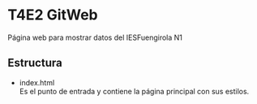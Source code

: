 # T4E2 GitWeb

Página web para mostrar datos del IESFuengirola N1

## Estructura
-   index.html \
    Es el punto de entrada y contiene la página principal con sus estilos.